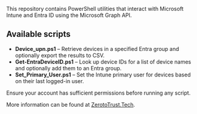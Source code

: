 This repository contains PowerShell utilities that interact with Microsoft Intune and Entra ID using the Microsoft Graph API.

## Available scripts

- **Device_upn.ps1** – Retrieve devices in a specified Entra group and optionally export the results to CSV.
- **Get-EntraDeviceID.ps1** – Look up device IDs for a list of device names and optionally add them to an Entra group.
- **Set_Primary_User.ps1** – Set the Intune primary user for devices based on their last logged-in user.

Ensure your account has sufficient permissions before running any script.

More information can be found at [ZerotoTrust.Tech](https://zerototrust.tech/).
